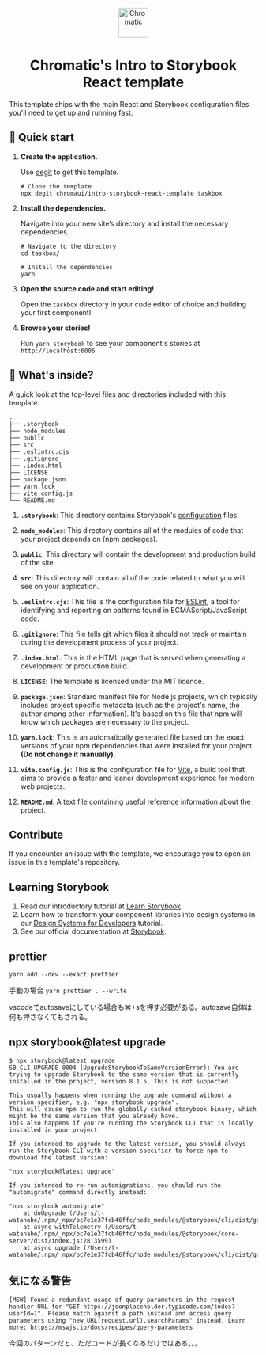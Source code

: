 <p align="center">
  <a href="https://www.chromatic.com/">
    <img alt="Chromatic" src="https://avatars2.githubusercontent.com/u/24584319?s=200&v=4" width="60" />
  </a>
</p>

<h1 align="center">
  Chromatic's Intro to Storybook React template
</h1>

This template ships with the main React and Storybook configuration files you'll need to get up and running fast.

## 🚅 Quick start

1.  **Create the application.**

    Use [degit](https://github.com/Rich-Harris/degit) to get this template.

    ```shell
    # Clone the template
    npx degit chromaui/intro-storybook-react-template taskbox
    ```

1.  **Install the dependencies.**

    Navigate into your new site’s directory and install the necessary dependencies.

    ```shell
    # Navigate to the directory
    cd taskbox/

    # Install the dependencies
    yarn
    ```

1.  **Open the source code and start editing!**

    Open the `taskbox` directory in your code editor of choice and building your first component!

1.  **Browse your stories!**

    Run `yarn storybook` to see your component's stories at `http://localhost:6006`

## 🔎 What's inside?

A quick look at the top-level files and directories included with this template.

    .
    ├── .storybook
    ├── node_modules
    ├── public
    ├── src
    ├── .eslintrc.cjs
    ├── .gitignore
    ├── .index.html
    ├── LICENSE
    ├── package.json
    ├── yarn.lock
    ├── vite.config.js
    └── README.md

1.  **`.storybook`**: This directory contains Storybook's [configuration](https://storybook.js.org/docs/react/configure/overview) files.

2.  **`node_modules`**: This directory contains all of the modules of code that your project depends on (npm packages).

3.  **`public`**: This directory will contain the development and production build of the site.

4.  **`src`**: This directory will contain all of the code related to what you will see on your application.

5.  **`.eslintrc.cjs`**: This file is the configuration file for [ESLint](https://eslint.org/), a tool for identifying and reporting on patterns found in ECMAScript/JavaScript code.

6.  **`.gitignore`**: This file tells git which files it should not track or maintain during the development process of your project.

7.  **`.index.html`**: This is the HTML page that is served when generating a development or production build.

8.  **`LICENSE`**: The template is licensed under the MIT licence.

9.  **`package.json`**: Standard manifest file for Node.js projects, which typically includes project specific metadata (such as the project's name, the author among other information). It's based on this file that npm will know which packages are necessary to the project.

10. **`yarn.lock`**: This is an automatically generated file based on the exact versions of your npm dependencies that were installed for your project. **(Do not change it manually).**

11. **`vite.config.js`**: This is the configuration file for [Vite](https://vitejs.dev/), a build tool that aims to provide a faster and leaner development experience for modern web projects.

12. **`README.md`**: A text file containing useful reference information about the project.

## Contribute

If you encounter an issue with the template, we encourage you to open an issue in this template's repository.

## Learning Storybook

1. Read our introductory tutorial at [Learn Storybook](https://storybook.js.org/tutorials/intro-to-storybook/react/en/get-started/).
2. Learn how to transform your component libraries into design systems in our [Design Systems for Developers](https://storybook.js.org/tutorials/design-systems-for-developers/) tutorial.
3. See our official documentation at [Storybook](https://storybook.js.org/).

## prettier

`yarn add --dev --exact prettier`

手動の場合
`yarn prettier . --write`

vscodeでautosaveにしている場合も⌘+sを押す必要がある。autosave自体は何も押さなくてもされる。

## npx storybook@latest upgrade
```
$ npx storybook@latest upgrade
SB_CLI_UPGRADE_0004 (UpgradeStorybookToSameVersionError): You are trying to upgrade Storybook to the same version that is currently installed in the project, version 8.1.5. This is not supported.

This usually happens when running the upgrade command without a version specifier, e.g. "npx storybook upgrade".
This will cause npm to run the globally cached storybook binary, which might be the same version that you already have.
This also happens if you're running the Storybook CLI that is locally installed in your project.

If you intended to upgrade to the latest version, you should always run the Storybook CLI with a version specifier to force npm to download the latest version:

"npx storybook@latest upgrade"

If you intended to re-run automigrations, you should run the "automigrate" command directly instead:

"npx storybook automigrate"
    at doUpgrade (/Users/t-watanabe/.npm/_npx/bc7e1e37fcb46ffc/node_modules/@storybook/cli/dist/generate.js:643:2088)
    at async withTelemetry (/Users/t-watanabe/.npm/_npx/bc7e1e37fcb46ffc/node_modules/@storybook/core-server/dist/index.js:28:3599)
    at async upgrade (/Users/t-watanabe/.npm/_npx/bc7e1e37fcb46ffc/node_modules/@storybook/cli/dist/generate.js:650:2097)
```

## 気になる警告
```
[MSW] Found a redundant usage of query parameters in the request handler URL for "GET https://jsonplaceholder.typicode.com/todos?userId=1". Please match against a path instead and access query parameters using "new URL(request.url).searchParams" instead. Learn more: https://mswjs.io/docs/recipes/query-parameters
```
今回のパターンだと、ただコードが長くなるだけではある。。。